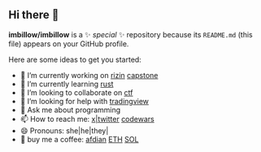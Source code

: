 ## Hi there 👋


**imbillow/imbillow** is a ✨ _special_ ✨ repository because its `README.md` (this file) appears on your GitHub profile.

Here are some ideas to get you started:

- 🔭 I’m currently working on [rizin](https://github.com/rizinorg/rizin) [capstone](https://github.com/capstone-engine/capstone)
- 🌱 I’m currently learning [rust](https://www.rust-lang.org/)
- 👯 I’m looking to collaborate on [ctf](https://ctf-wiki.org/)
- 🤔 I’m looking for help with [tradingview](https://www.tradingview.com/u/HoshinoAya/)
- 💬 Ask me about programming
- 📫 How to reach me: [x|twitter](https://x.com/starlight_v3) [codewars](https://www.codewars.com/users/billow)
- 😄 Pronouns: she|he|they|
- 🍵 buy me a coffee: [afdian](https://afdian.com/a/imbillow) [ETH](0x03e5Ac7Ae9A0A3B0686b8af756607D96Ae799254) [SOL](rb1vbpjLtJCZwwZdDFhTziBM4aoxBRAFiFAGUA32unq)

